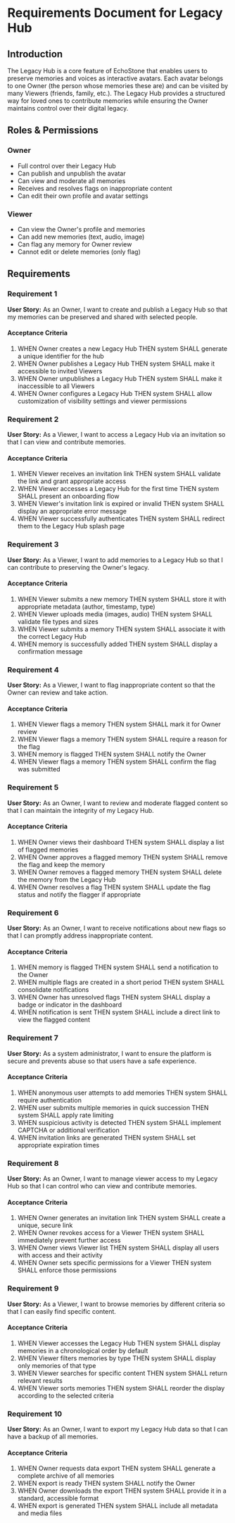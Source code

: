 # Requirements Document for Legacy Hub

## Introduction

The Legacy Hub is a core feature of EchoStone that enables users to preserve memories and voices as interactive avatars. Each avatar belongs to one Owner (the person whose memories these are) and can be visited by many Viewers (friends, family, etc.). The Legacy Hub provides a structured way for loved ones to contribute memories while ensuring the Owner maintains control over their digital legacy.

## Roles & Permissions

### Owner
- Full control over their Legacy Hub
- Can publish and unpublish the avatar
- Can view and moderate all memories
- Receives and resolves flags on inappropriate content
- Can edit their own profile and avatar settings

### Viewer
- Can view the Owner's profile and memories
- Can add new memories (text, audio, image)
- Can flag any memory for Owner review
- Cannot edit or delete memories (only flag)

## Requirements

### Requirement 1

**User Story:** As an Owner, I want to create and publish a Legacy Hub so that my memories can be preserved and shared with selected people.

#### Acceptance Criteria
1. WHEN Owner creates a new Legacy Hub THEN system SHALL generate a unique identifier for the hub
2. WHEN Owner publishes a Legacy Hub THEN system SHALL make it accessible to invited Viewers
3. WHEN Owner unpublishes a Legacy Hub THEN system SHALL make it inaccessible to all Viewers
4. WHEN Owner configures a Legacy Hub THEN system SHALL allow customization of visibility settings and viewer permissions

### Requirement 2

**User Story:** As a Viewer, I want to access a Legacy Hub via an invitation so that I can view and contribute memories.

#### Acceptance Criteria
1. WHEN Viewer receives an invitation link THEN system SHALL validate the link and grant appropriate access
2. WHEN Viewer accesses a Legacy Hub for the first time THEN system SHALL present an onboarding flow
3. WHEN Viewer's invitation link is expired or invalid THEN system SHALL display an appropriate error message
4. WHEN Viewer successfully authenticates THEN system SHALL redirect them to the Legacy Hub splash page

### Requirement 3

**User Story:** As a Viewer, I want to add memories to a Legacy Hub so that I can contribute to preserving the Owner's legacy.

#### Acceptance Criteria
1. WHEN Viewer submits a new memory THEN system SHALL store it with appropriate metadata (author, timestamp, type)
2. WHEN Viewer uploads media (images, audio) THEN system SHALL validate file types and sizes
3. WHEN Viewer submits a memory THEN system SHALL associate it with the correct Legacy Hub
4. WHEN memory is successfully added THEN system SHALL display a confirmation message

### Requirement 4

**User Story:** As a Viewer, I want to flag inappropriate content so that the Owner can review and take action.

#### Acceptance Criteria
1. WHEN Viewer flags a memory THEN system SHALL mark it for Owner review
2. WHEN Viewer flags a memory THEN system SHALL require a reason for the flag
3. WHEN memory is flagged THEN system SHALL notify the Owner
4. WHEN Viewer flags a memory THEN system SHALL confirm the flag was submitted

### Requirement 5

**User Story:** As an Owner, I want to review and moderate flagged content so that I can maintain the integrity of my Legacy Hub.

#### Acceptance Criteria
1. WHEN Owner views their dashboard THEN system SHALL display a list of flagged memories
2. WHEN Owner approves a flagged memory THEN system SHALL remove the flag and keep the memory
3. WHEN Owner removes a flagged memory THEN system SHALL delete the memory from the Legacy Hub
4. WHEN Owner resolves a flag THEN system SHALL update the flag status and notify the flagger if appropriate

### Requirement 6

**User Story:** As an Owner, I want to receive notifications about new flags so that I can promptly address inappropriate content.

#### Acceptance Criteria
1. WHEN memory is flagged THEN system SHALL send a notification to the Owner
2. WHEN multiple flags are created in a short period THEN system SHALL consolidate notifications
3. WHEN Owner has unresolved flags THEN system SHALL display a badge or indicator in the dashboard
4. WHEN notification is sent THEN system SHALL include a direct link to view the flagged content

### Requirement 7

**User Story:** As a system administrator, I want to ensure the platform is secure and prevents abuse so that users have a safe experience.

#### Acceptance Criteria
1. WHEN anonymous user attempts to add memories THEN system SHALL require authentication
2. WHEN user submits multiple memories in quick succession THEN system SHALL apply rate limiting
3. WHEN suspicious activity is detected THEN system SHALL implement CAPTCHA or additional verification
4. WHEN invitation links are generated THEN system SHALL set appropriate expiration times

### Requirement 8

**User Story:** As an Owner, I want to manage viewer access to my Legacy Hub so that I can control who can view and contribute memories.

#### Acceptance Criteria
1. WHEN Owner generates an invitation link THEN system SHALL create a unique, secure link
2. WHEN Owner revokes access for a Viewer THEN system SHALL immediately prevent further access
3. WHEN Owner views Viewer list THEN system SHALL display all users with access and their activity
4. WHEN Owner sets specific permissions for a Viewer THEN system SHALL enforce those permissions

### Requirement 9

**User Story:** As a Viewer, I want to browse memories by different criteria so that I can easily find specific content.

#### Acceptance Criteria
1. WHEN Viewer accesses the Legacy Hub THEN system SHALL display memories in a chronological order by default
2. WHEN Viewer filters memories by type THEN system SHALL display only memories of that type
3. WHEN Viewer searches for specific content THEN system SHALL return relevant results
4. WHEN Viewer sorts memories THEN system SHALL reorder the display according to the selected criteria

### Requirement 10

**User Story:** As an Owner, I want to export my Legacy Hub data so that I can have a backup of all memories.

#### Acceptance Criteria
1. WHEN Owner requests data export THEN system SHALL generate a complete archive of all memories
2. WHEN export is ready THEN system SHALL notify the Owner
3. WHEN Owner downloads the export THEN system SHALL provide it in a standard, accessible format
4. WHEN export is generated THEN system SHALL include all metadata and media files